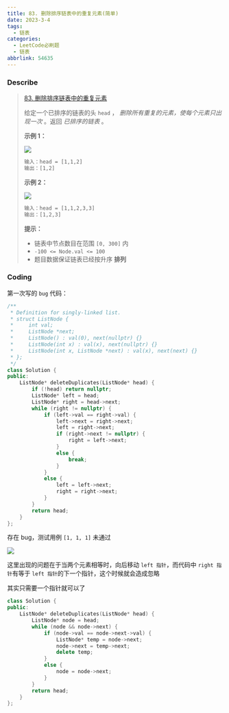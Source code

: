 ```yaml
---
title: 83. 删除排序链表中的重复元素(简单)
date: 2023-3-4
tags:
  - 链表
categories:
  - LeetCode必刷题
  - 链表
abbrlink: 54635
---
```


### Describe

> [83. 删除排序链表中的重复元素](https://leetcode.cn/problems/remove-duplicates-from-sorted-list/)
>
> 给定一个已排序的链表的头 `head` ， *删除所有重复的元素，使每个元素只出现一次* 。返回 *已排序的链表* 。
>
> **示例 1：**
>
> ![](https://s1.vika.cn/space/2023/03/04/a97b9245e514489ebffc8832e215ef5f)
>
> ```txt
>输入：head = [1,1,2]
> 输出：[1,2]
> ```
> 
> **示例 2：**
>
> ![](https://s1.vika.cn/space/2023/03/04/4738bff2f76845eeac8cffa61e2454f6)
>
> ```txt
>输入：head = [1,1,2,3,3]
> 输出：[1,2,3]
> ```
> 
> 
>
> **提示：**
>
> - 链表中节点数目在范围 `[0, 300]` 内
>- `-100 <= Node.val <= 100`
> - 题目数据保证链表已经按升序 **排列**

### Coding

第一次写的 `bug` 代码：

```cpp
/**
 * Definition for singly-linked list.
 * struct ListNode {
 *     int val;
 *     ListNode *next;
 *     ListNode() : val(0), next(nullptr) {}
 *     ListNode(int x) : val(x), next(nullptr) {}
 *     ListNode(int x, ListNode *next) : val(x), next(next) {}
 * };
 */
class Solution {
public:
    ListNode* deleteDuplicates(ListNode* head) {
        if (!head) return nullptr;
        ListNode* left = head;
        ListNode* right = head->next;
        while (right != nullptr) {
            if (left->val == right->val) {
                left->next = right->next;
                left = right->next;
                if (right->next != nullptr) {
                    right = left->next;
                }
                else {
                    break;
                }
            }
            else {
                left = left->next;
                right = right->next;
            }
        }
        return head;
    }
};
```

存在 bug，测试用例 `[1, 1, 1]` 未通过

![](https://s1.vika.cn/space/2023/03/04/fe19e24e77d44b6d9005fa32a1847520)

这里出现的问题在于当两个元素相等时，向后移动 `left 指针`，而代码中 `right 指针`有等于 `left 指针`的下一个指针，这个时候就会造成忽略

其实只需要一个指针就可以了

```CPP
class Solution {
public:
    ListNode* deleteDuplicates(ListNode* head) {
        ListNode* node = head;
        while (node && node->next) {
            if (node->val == node->next->val) {
                ListNode* temp = node->next;
                node->next = temp->next;
                delete temp;
            }
            else {
                node = node->next;
            }
        }
        return head;
    }
};
```

